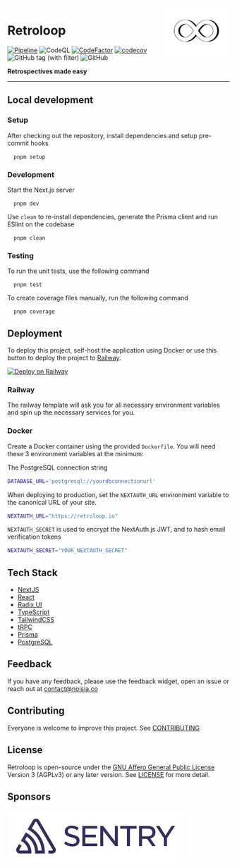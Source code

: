  <img src="./public/logo-transparent.png" width="150px" alt="Retroloop logo" align="right" />

<div align="left">

# Retroloop

[![Pipeline](https://github.com/luisstd/retroloop/actions/workflows/pipeline.yml/badge.svg)](https://github.com/luisstd/retroloop/actions/workflows/pipeline.yml) ![CodeQL](https://github.com/luisstd/retroloop/actions/workflows/github-code-scanning/codeql/badge.svg?branch=main) [![CodeFactor](https://www.codefactor.io/repository/github/luisstd/retroloop/badge)](https://www.codefactor.io/repository/github/luisstd/retroloop) [![codecov](https://codecov.io/gh/luisstd/retroloop/branch/dev/graph/badge.svg?token=XXXG1MOCIC)](https://codecov.io/gh/luisstd/retroloop) ![GitHub tag (with filter)](https://img.shields.io/github/v/tag/luisstd/retroloop?label=release&link=https%3A%2F%2Fgithub.com%2Fluisstd%2Fretroloop%2Freleases) ![GitHub](https://img.shields.io/github/license/luisstd/retroloop)

</div>
<!-- --- -->

**Retrospectives made easy**

---

## Local development

### Setup

After checking out the repository, install dependencies and setup pre-commit hooks

```
  pnpm setup
```

### Development

Start the Next.js server

```
  pnpm dev
```

Use `clean` to re-install dependencies, generate the Prisma client and run ESlint on the codebase

```
  pnpm clean
```

### Testing

To run the unit tests, use the following command

```
  pnpm test
```

To create coverage files manually, run the following command

```
  pnpm coverage
```

## Deployment

To deploy this project, self-host the application using Docker or use this button to deploy the project to [Railway](https://railway.app).

[![Deploy on Railway](https://railway.app/button.svg)](https://railway.app/template/Ya-cUm?referralCode=rB6tnt)

### Railway

The railway template will ask you for all necessary environment variables and spin up the necessary services for you.

### Docker

Create a Docker container using the provided `Dockerfile`. You will need these 3 environment variables at the minimum:

The PostgreSQL connection string

```bash
DATABASE_URL='postgresql://yourdbconnectionurl'
```

When deploying to production, set the `NEXTAUTH_URL` environment variable to the canonical URL of your site.

```bash
NEXTAUTH_URL="https://retroloop.io"
```

`NEXTAUTH_SECRET` is used to encrypt the NextAuth.js JWT, and to hash email verification tokens

```bash
NEXTAUTH_SECRET="YOUR_NEXTAUTH_SECRET"
```

## Tech Stack

- [NextJS](https://nextjs.org/)
- [React](https://react.dev/)
- [Radix UI](https://www.radix-ui.com/)
- [TypeScript](https://www.typescriptlang.org/)
- [TailwindCSS](https://tailwindcss.com/)
- [tRPC](https://trpc.io/)
- [Prisma](https://www.prisma.io/)
- [PostgreSQL](https://www.postgresql.org/)

## Feedback

If you have any feedback, please use the feedback widget, open an issue or reach out at <contact@noisia.co>

## Contributing

Everyone is welcome to improve this project. See [CONTRIBUTING](https://github.com/luisstd/retroloop/blob/dev/CONTRIBUTING.md)

## License

Retroloop is open-source under the [GNU Affero General Public License](https://www.gnu.org/licenses/agpl-3.0.en.html) Version 3 (AGPLv3) or any later version. See [LICENSE](https://github.com/luisstd/retroloop/blob/dev/LICENSE.md) for more detail.

## Sponsors

<a href="https://sentry.io"><img src="./public/sentry.svg" alt="Sentry logo"  /></a>
